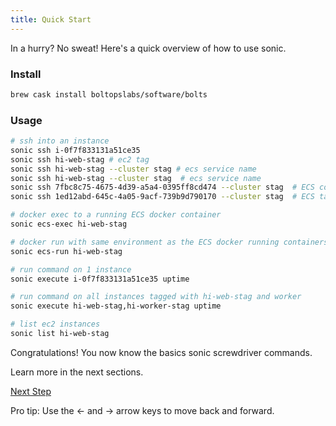 ```yaml
---
title: Quick Start
---
```


In a hurry? No sweat! Here's a quick overview of how to use sonic.

### Install

```sh
brew cask install boltopslabs/software/bolts
```

### Usage

```sh
# ssh into an instance
sonic ssh i-0f7f833131a51ce35
sonic ssh hi-web-stag # ec2 tag
sonic ssh hi-web-stag --cluster stag # ecs service name
sonic ssh hi-web-stag --cluster stag  # ecs service name
sonic ssh 7fbc8c75-4675-4d39-a5a4-0395ff8cd474 --cluster stag  # ECS container id
sonic ssh 1ed12abd-645c-4a05-9acf-739b9d790170 --cluster stag  # ECS task id

# docker exec to a running ECS docker container
sonic ecs-exec hi-web-stag

# docker run with same environment as the ECS docker running containers
sonic ecs-run hi-web-stag

# run command on 1 instance
sonic execute i-0f7f833131a51ce35 uptime

# run command on all instances tagged with hi-web-stag and worker
sonic execute hi-web-stag,hi-worker-stag uptime

# list ec2 instances
sonic list hi-web-stag
```

Congratulations! You now know the basics sonic screwdriver commands.

Learn more in the next sections.

<a id="next" class="btn btn-primary" href="{% link docs.md %}">Next Step</a>
<p class="keyboard-tip">Pro tip: Use the <- and -> arrow keys to move back and forward.</p>

